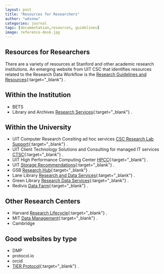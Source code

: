 ```yaml
---
layout: post
title: "Resources for Researchers"
author: "wdsnow"
categories: journal
tags: [documentation,resources, guidelines]
image: reference-desk.jpg
---
```


## Resources for Researchers

There are a variety of resources at Stanford and other academic research institutions. An emerging website from UIT CSC that identifies resources related to the Research Data Workflow is the [Research Guidelines and Resources](https://cdoane.sites.stanford.edu){:target="_blank"} .

## Within the Institution
* BETS
* Library and Archives [Research Services](https://www.hoover.org/library-archives/research-services){:target="_blank"} .

## Within the University
* UIT Computer Research Conslting ad hoc services [CSC Research Lab Support](https://uit.stanford.edu/service/research-lab-support-service){:target="_blank"} .
* UIT Client Technology Solutions and Consulting for managed IT services [CTSC](https://uit.stanford.edu/ctsc){:target="_blank"} .
* UIT High Performance Computing Center [HPCC](https://hpcc.stanford.edu/){:target="_blank"} .
* UIT [Storage Recommendations](https://uit.stanford.edu/storage){:target="_blank"} .
* GSB [Research Hub](https://gsbresearchhub.stanford.edu/){:target="_blank"} .
* Lane Library [Research and Data Services](https://lane.stanford.edu/using-lib/research-service.html){:target="_blank"} .
* Green Library [Research Data Services](https://library.stanford.edu/libraries/research-data-services){:target="_blank"} .
* Redivis [Data Farm](https://redivis.com/Stanford){:target="_blank"} .

## Other Research Centers
* Harvard [Research Lifecycle](https://researchsupport.harvard.edu/research-lifecycle){:target="_blank"} .
* MIT [Data Management](https://libraries.mit.edu/data-management/){:target="_blank"} .
* Cambridge

## Good websites by type
* DMP
* protocol.io
* orcid
* [TIER Protocol](https://www.projecttier.org/tier-protocol/){:target="_blank"} .